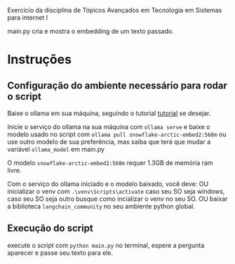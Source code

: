 Exercício da disciplina de Tópicos Avançados em Tecnologia em Sistemas para internet I

main.py cria e mostra o embedding de um texto passado.

# Instruções
## Configuração do ambiente necessário para rodar o script
Baixe o ollama em sua máquina, seguindo o tutorial [tutorial](https://www.youtube.com/watch?v=8KFE_4fvXG4) se desejar.

Inicie o serviço do ollama na sua máquina com `ollama serve` e baixe o modelo usado no script com `ollama pull snowflake-arctic-embed2:568m` ou use outro modelo de sua preferência, mas saiba que terá que mudar a variável `ollama_model` em main.py

O modelo `snowflake-arctic-embed2:568m` requer 1.3GB de memória ram livre.

Com o serviço do ollama iniciado e o modelo baixado, você deve:
OU inicializar o venv com `.\venv\Scripts\activate` caso seu SO seja windows, caso seu SO seja outro busque como incializar o venv no seu SO.
OU baixar a biblioteca `langchain_community` no seu ambiente python global.

## Execução do script
execute o script com `python main.py` no terminal, espere a pergunta aparecer e passe seu texto para ele.

